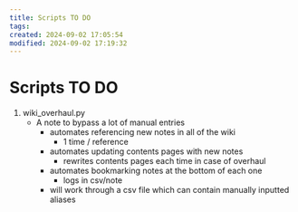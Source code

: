```yaml
---
title: Scripts TO DO
tags:
created: 2024-09-02 17:05:54
modified: 2024-09-02 17:19:32
---
```

# Scripts TO DO
1. wiki_overhaul.py
	- A note to bypass a lot of manual entries
		- automates referencing new notes in all of the wiki
			- 1 time / reference
		- automates updating contents pages with new notes
			- rewrites contents pages each time in case of overhaul
		- automates bookmarking notes at the bottom of each one
			- logs in csv/note
		- will work through a csv file which can contain manually inputted aliases